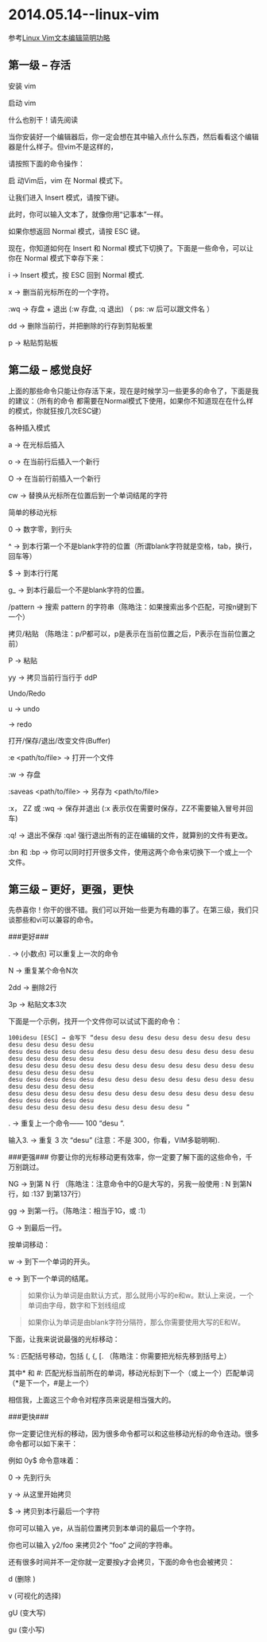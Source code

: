 2014.05.14--linux-vim
=====================

参考[Linux Vim文本编辑简明功略](http://www.php100.com/html/webkaifa/Linux/2012/1223/11830.html)

第一级 – 存活
-------------
安装 vim
 
启动 vim

什么也别干！请先阅读

当你安装好一个编辑器后，你一定会想在其中输入点什么东西，然后看看这个编辑器是什么样子。但vim不是这样的，

请按照下面的命令操作：

启 动Vim后，vim 在 Normal 模式下。
    


让我们进入 Insert 模式，请按下键i。

此时，你可以输入文本了，就像你用“记事本”一样。

如果你想返回 Normal 模式，请按 ESC 键。

现在，你知道如何在 Insert 和 Normal 模式下切换了。下面是一些命令，可以让你在 Normal 模式下幸存下来：


i → Insert 模式，按 ESC 回到 Normal 模式.

x → 删当前光标所在的一个字符。

:wq → 存盘 + 退出 (:w 存盘, :q 退出)   （ ps: :w 后可以跟文件名 ）

dd → 删除当前行，并把删除的行存到剪贴板里

p → 粘贴剪贴板


第二级 – 感觉良好
-------------

上面的那些命令只能让你存活下来，现在是时候学习一些更多的命令了，下面是我的建议：（所有的命令
都需要在Normal模式下使用，如果你不知道现在在什么样的模式，你就狂按几次ESC键）

各种插入模式

a → 在光标后插入

o → 在当前行后插入一个新行

O → 在当前行前插入一个新行

cw → 替换从光标所在位置后到一个单词结尾的字符

简单的移动光标

0 → 数字零，到行头

^ → 到本行第一个不是blank字符的位置（所谓blank字符就是空格，tab，换行，回车等）

$ → 到本行行尾

g_ → 到本行最后一个不是blank字符的位置。

/pattern → 搜索 pattern 的字符串（陈皓注：如果搜索出多个匹配，可按n键到下一个）

拷贝/粘贴 （陈皓注：p/P都可以，p是表示在当前位置之后，P表示在当前位置之前）

P → 粘贴

yy → 拷贝当前行当行于 ddP

Undo/Redo

u → undo

<C-r> → redo

打开/保存/退出/改变文件(Buffer)

:e <path/to/file> → 打开一个文件

:w → 存盘

:saveas <path/to/file> → 另存为 <path/to/file>

:x， ZZ 或 :wq → 保存并退出 (:x 表示仅在需要时保存，ZZ不需要输入冒号并回车)

:q! → 退出不保存 :qa! 强行退出所有的正在编辑的文件，就算别的文件有更改。

:bn 和 :bp → 你可以同时打开很多文件，使用这两个命令来切换下一个或上一个文件。    



第三级 – 更好，更强，更快
-------------

先恭喜你！你干的很不错。我们可以开始一些更为有趣的事了。在第三级，我们只谈那些和vi可以兼容的命令。

###更好###

. → (小数点) 可以重复上一次的命令

N<command> → 重复某个命令N次

2dd → 删除2行

3p → 粘贴文本3次

下面是一个示例，找开一个文件你可以试试下面的命令：

    100idesu [ESC] → 会写下 “desu desu desu desu desu desu desu desu desu desu desu desu desu desu
    desu desu desu desu desu desu desu desu desu desu desu desu desu desu desu desu desu desu desu
    desu desu desu desu desu desu desu desu desu desu desu desu desu desu desu desu desu desu desu
    desu desu desu desu desu desu desu desu desu desu desu desu desu desu desu desu desu desu desu 
    desu desu desu desu desu desu desu desu desu desu desu desu desu desu desu desu desu desu desu
    desu desu desu desu desu desu desu desu desu desu ”

. → 重复上一个命令—— 100 “desu “.

输入3. → 重复 3 次 “desu” (注意：不是 300，你看，VIM多聪明啊).

###更强###
你要让你的光标移动更有效率，你一定要了解下面的这些命令，千万别跳过。

NG → 到第 N 行 （陈皓注：注意命令中的G是大写的，另我一般使用 : N 到第N行，如 :137 到第137行）

gg → 到第一行。（陈皓注：相当于1G，或 :1）

G → 到最后一行。

按单词移动：

w → 到下一个单词的开头。

e → 到下一个单词的结尾。

> 如果你认为单词是由默认方式，那么就用小写的e和w。默认上来说，一个单词由字母，数字和下划线组成

> 如果你认为单词是由blank字符分隔符，那么你需要使用大写的E和W。


下面，让我来说说最强的光标移动：

% : 匹配括号移动，包括 (, {, [. （陈皓注：你需要把光标先移到括号上）

其中* 和 #:  匹配光标当前所在的单词，移动光标到下一个（或上一个）匹配单词（*是下一个，#是上一个）

相信我，上面这三个命令对程序员来说是相当强大的。

###更快###

你一定要记住光标的移动，因为很多命令都可以和这些移动光标的命令连动。很多命令都可以如下来干：

<start position><command><end position>

例如 0y$ 命令意味着：

0 → 先到行头

y → 从这里开始拷贝

$ → 拷贝到本行最后一个字符

你可可以输入 ye，从当前位置拷贝到本单词的最后一个字符。

你也可以输入 y2/foo 来拷贝2个 “foo” 之间的字符串。

还有很多时间并不一定你就一定要按y才会拷贝，下面的命令也会被拷贝：

d (删除 )

v (可视化的选择)

gU (变大写)

gu (变小写)
